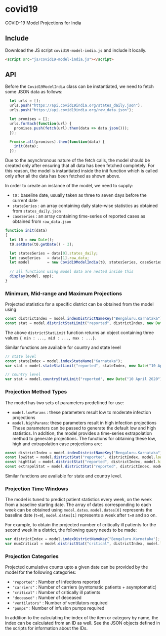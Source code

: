 # covid19
COVID-19 Model Projections for India

## Include
Download the JS script `covid19-model-india.js` and include it locally.
```html
<script src="js/covid19-model-india.js"></script>
```

## API
Before the `Covid19ModelIndia` class can be instantiated, we need to fetch some
JSON data as follows:
```js
  let urls = [];
  urls.push("https://api.covid19india.org/states_daily.json");
  urls.push("https://api.covid19india.org/raw_data.json");

  let promises = [];
  urls.forEach(function(url) {
    promises.push(fetch(url).then(data => data.json()));
  });

  Promise.all(promises).then(function(data) {
    init(data);
  });
```
Due to the asynchronous nature of the fetch calls, the model should be created
only after ensuring that all data has been fetched completely. For this reason,
the model is instantiated inside the init function which is called only after
all the data has been fetched as shown above.

In order to create an instance of the model, we need to supply:
+ `t0` : baseline date, usually taken as three to seven days before the current date
+ `stateSeries` : an array containing daily state-wise statistics as obtained from `states_daily.json`
+ `caseSeries` : an array containing time-series of reported cases as obtained from `raw_data.json`

```js
function init(data)
{
  let t0 = new Date();
  t0.setDate(t0.getDate() - 3);

  let statesSeries = data[0].states_daily;
  let caseSeries   = data[1].raw_data;
  let model        = new Covid19ModelIndia(t0, statesSeries, caseSeries);
  
  // all functions using model data are nested inside this
  display(model, app);
}
```

### Minimum, Mid-range and Maximum Projections
Projected statistics for a specific district can be obtained from the model
using
```js
const districtIndex = model.indexDistrictNameKey("Bengaluru.Karnataka");
const stat = model.districtStatLimit("reported", districtIndex, new Date("10 April 2020"));
```
The above `districtStatLimit` function returns an object containing three
values `{ min : ..., mid : ..., max : ...}`.

Similar functions are available for country and state level
```js
// state level
const stateIndex = model.indexStateName("Karnataka");
var stat = model.stateStatLimit("reported", stateIndex, new Date("10 April 2020"));

// country level
var stat = model.countryStatLimit("reported", new Date("10 April 2020"));
```

### Projection Method Types
The model has two sets of parameters predefined for use:
+ `model.lowParams` : these parameters result low to moderate infection projections
+ `model.highParams`: these parameters result in high infection projections
These parameters can be passed to generate the default low and high statistics.
In addition, the model provides a time-series extrapolation method to generate
projections. The functions for obtaining these low, high and extrapolation case
projections are:
```js
const districtIndex = model.indexDistrictNameKey("Bengaluru.Karnataka");
const lowStat = model.districtStat("reported", districtIndex, model.lowParams, new Date("10 April 2020"));
const highStat = model.districtStat("reported", districtIndex, model.highParams, new Date("10 April 2020"));
const extrapolStat = model.districtStat("reported", districtIndex, model.lowParams, new Date("10 April 2020"), true);
```
Similar functions are available for state and country level.

### Projection Time Windows
The model is tuned to predict patient statistics every week, on the week from
a baseline starting date. The array of dates corresponding to each week
can be obtained using `model.dates`. `model.dates[0]` represents the baseline
date (`t=0`), `model.dates[1]` represents a week after `t=0` and so on. 

For example, to obtain the projected number of critically ill patients
for the second week in a district, the following query needs to be made:
```js
var districtIndex = model.indexDistrictNameKey("Bengaluru.Karnataka");
var numCritical = model.districtStat("critical", districtIndex, model.lowParams, model.dates[2]);
```

### Projection Categories
Projected cumulative counts upto a given date can be provided
by the model for the following categories:
+ `"reported"` : Number of infections reported
+ `"carriers"` : Number of carriers (symtomatic patients + asymptomatic)
+ `"critical"` : Number of critically ill patients
+ `"deceased"` : Number of deceased
+ `"ventilators"` : Number of ventilators required
+ `"pumps"` : Number of infusion pumps required

In addition to the calculating the index of the item or category by name, the
index can be calculated from an ID as well. See the JSON objects defined in
the scripts for information about the IDs.
